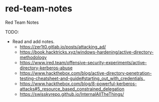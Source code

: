 # red-team-notes
Red Team Notes

TODO:
* Read and add notes.
  * https://zer1t0.gitlab.io/posts/attacking_ad/
  * https://book.hacktricks.xyz/windows-hardening/active-directory-methodology 
  * https://www.ired.team/offensive-security-experiments/active-directory-kerberos-abuse
  * https://www.hackthebox.com/blog/active-directory-penetration-testing-cheatsheet-and-guide#starting_out_with_credentials_
  * https://www.hackthebox.com/blog/8-powerful-kerberos-attacks#5_resource_based_constrained_delegation
  * https://swisskyrepo.github.io/InternalAllTheThings/
